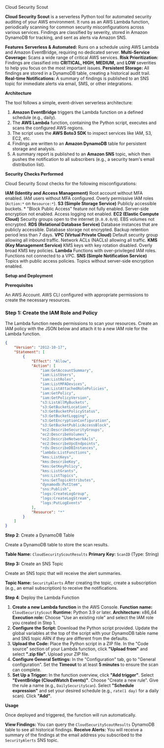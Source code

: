 Cloud Security Scout 

**Cloud Security Scout** is a serverless Python tool for automated security auditing of your AWS environment. It runs as an AWS Lambda function, periodically scanning for common security misconfigurations across various services. Findings are classified by severity, stored in Amazon DynamoDB for tracking, and sent as alerts via Amazon SNS.

**Features**
    **Serverless & Automated:** Runs on a schedule using AWS Lambda and Amazon EventBridge, requiring no dedicated server.
    **Multi-Service Coverage:** Scans a wide range of critical AWS services.
    **Risk Prioritization:** Findings are classified into **CRITICAL, HIGH, MEDIUM,** and **LOW** severities to help you focus on the most important issues.
    **Persistent Storage:** All findings are stored in a DynamoDB table, creating a historical audit trail.
    **Real-time Notifications:** A summary of findings is published to an SNS topic for immediate alerts via email, SMS, or other integrations.

**Architecture**

The tool follows a simple, event-driven serverless architecture:

1.  **Amazon EventBridge** triggers the Lambda function on a defined schedule (e.g., daily).
2.  The **AWS Lambda** function, containing the Python script, executes and scans the configured AWS regions.
3.  The script uses the **AWS Boto3 SDK** to inspect services like IAM, S3, EC2, etc.
4.  Findings are written to an **Amazon DynamoDB** table for persistent storage and analysis.
5.  A summary report is published to an **Amazon SNS** topic, which then pushes the notification to all subscribers (e.g., a security team's email distribution list).


**Security Checks Performed**

Cloud Security Scout checks for the following misconfigurations:

   **IAM (Identity and Access Management)**
        Root account without MFA enabled.
        IAM users without MFA configured.
        Overly permissive IAM roles (`Action:*` on `Resource:*`).
   **S3 (Simple Storage Service)**
       Publicly accessible buckets.
      * "Block Public Access" feature not fully enabled.
        Server-side encryption not enabled.
        Access logging not enabled.
   **EC2 (Elastic Compute Cloud)**
        Security groups open to the internet (`0.0.0.0/0`).
        EBS volumes not encrypted.
   **RDS (Relational Database Service)**
        Database instances that are publicly accessible.
        Database storage not encrypted.
        Backup retention period less than 7 days.
   **VPC (Virtual Private Cloud)**
        Default security group allowing all inbound traffic.
        Network ACLs (NACLs) allowing all traffic.
   **KMS (Key Management Service)**
        KMS keys with key rotation disabled.
        Overly broad KMS key policies.
   **Lambda**
        Functions with over-privileged IAM roles.
        Functions not connected to a VPC.
   **SNS (Simple Notification Service)**
        Topics with public access policies.
        Topics without server-side encryption enabled.

**Setup and Deployment**

**Prerequisites**

  An AWS Account.
  AWS CLI configured with appropriate permissions to create the necessary resources.

### Step 1: Create the IAM Role and Policy

The Lambda function needs permissions to scan your resources. Create an IAM policy with the JSON below and attach it to a new IAM role for the Lambda function.

```json
{
    "Version": "2012-10-17",
    "Statement": [
        {
            "Effect": "Allow",
            "Action": [
                "iam:GetAccountSummary",
                "iam:ListUsers",
                "iam:ListRoles",
                "iam:ListMFADevices",
                "iam:ListAttachedRolePolicies",
                "iam:GetPolicy",
                "iam:GetPolicyVersion",
                "s3:ListAllMyBuckets",
                "s3:GetBucketLocation",
                "s3:GetBucketPolicyStatus",
                "s3:GetBucketLogging",
                "s3:GetEncryptionConfiguration",
                "s3:GetBucketPublicAccessBlock",
                "ec2:DescribeSecurityGroups",
                "ec2:DescribeVolumes",
                "ec2:DescribeNetworkAcls",
                "ec2:DescribeVpcEndpoints",
                "rds:DescribeDBInstances",
                "lambda:ListFunctions",
                "kms:ListKeys",
                "kms:DescribeKey",
                "kms:GetKeyPolicy",
                "kms:ListGrants",
                "sns:ListTopics",
                "sns:GetTopicAttributes",
                "dynamodb:PutItem",
                "sns:Publish",
                "logs:CreateLogGroup",
                "logs:CreateLogStream",
                "logs:PutLogEvents"
            ],
            "Resource": "*"
        }
    ]
}
```

**Step 2**: Create a DynamoDB Table

Create a DynamoDB table to store the scan results.

   **Table Name:** `CloudSecurityScoutResults`
   **Primary Key:** `ScanID` (Type: String)

**Step 3:** Create an SNS Topic

Create an SNS topic that will receive the alert summaries.

   **Topic Name:** `SecurityAlerts`
   After creating the topic, create a subscription (e.g., an email subscription) to receive the notifications.

**Step 4**: Deploy the Lambda Function

1.  **Create a new Lambda function** in the AWS Console.
       **Function name:** `CloudSecurityScout`
       **Runtime:** Python 3.9 or later.
       **Architecture:** x86\_64
       **Execution role:** Choose "Use an existing role" and select the IAM role you created in Step 1.
2.  **Configure the Script:**
       Download the Python script provided.
       Update the global variables at the top of the script with your DynamoDB table name and SNS topic ARN if they are different from the defaults.
3.  **Upload the Code:**
       Place the Python script in a ZIP file.
       In the "Code source" section of your Lambda function, click **"Upload from"** and select **".zip file"**. Upload your ZIP file.
4.  **Configure General Settings:**
       In the "Configuration" tab, go to "General configuration".
       Set the **Timeout** to at least **5 minutes** to ensure the scan can complete.
5.  **Set Up a Trigger:**
       In the function overview, click **"Add trigger"**.
       Select **"EventBridge (CloudWatch Events)"**.
       Choose "Create a new rule".
       Give the rule a name (e.g., `DailySecurityScan`).
       Select **"Schedule expression"** and set your desired schedule (e.g., `rate(1 day)` for a daily scan).
       Click **"Add"**.

**Usage**

Once deployed and triggered, the function will run automatically.

   **View Findings:** You can query the `CloudSecurityScoutResults` DynamoDB table to see all historical findings.
   **Receive Alerts:** You will receive a summary of the findings at the email address you subscribed to the `SecurityAlerts` SNS topic.
